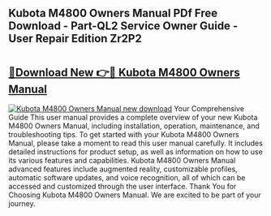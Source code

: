 ## Kubota M4800 Owners Manual PDf Free Download - Part-QL2 Service Owner Guide - User Repair Edition Zr2P2

# <h2><a href="http://bc9146.oget.top/?id=Kubota+M4800+Owners+Manual">🔗Download New 👉🔴 Kubota M4800 Owners Manual</a></h2>

[![Kubota M4800 Owners Manual new download](https://i.imgur.com/5g1atiW.png)](http://bc9146.oget.top/?id=Kubota+M4800+Owners+Manual)
Your Comprehensive Guide This user manual provides a complete overview of your new Kubota M4800 Owners Manual, including installation, operation, maintenance, and troubleshooting tips. To get started with your Kubota M4800 Owners Manual, please take a moment to read this user manual carefully. It includes detailed instructions for product setup, as well as information on how to use its various features and capabilities. Kubota M4800 Owners Manual advanced features include augmented reality, customizable profiles, automatic software updates, and voice recognition, all of which can be accessed and customized through the user interface. Thank You for Choosing Kubota M4800 Owners Manual. We are excited to be part of your journey.
